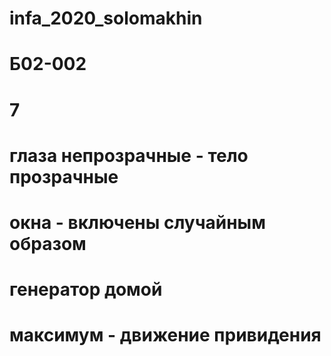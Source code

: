 # infa_2020_solomakhin
# Б02-002
# 
# 7
# глаза непрозрачные - тело прозрачные
# окна - включены случайным образом
# генератор домой
# максимум - движение привидения
